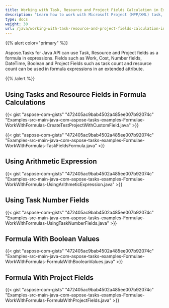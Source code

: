 ```yaml
---
title: Working with Task, Resource and Project Fields Calculation in Expressions
description: "Learn how to work with Microsoft Project (MPP/XML) task, resource, and project field using Aspose.Tasks for Java."
type: docs
weight: 30
url: /java/working-with-task-resource-and-project-fields-calculation-in-expressions/
---
```


{{% alert color="primary" %}}

Aspose.Tasks for Java API can use Task, Resource and Project fields as a formula in expressions. Fields such as Work, Cost, Number fields, DateTime, Boolean and Project Fields such as task count and resource count can be used in formula expressions in an extended attribute.

{{% /alert %}}

## **Using Tasks and Resource Fields in Formula Calculations**

{{< gist "aspose-com-gists" "472405ac9bab4502a485ee007b92074c" "Examples-src-main-java-com-aspose-tasks-examples-Formulae-WorkWithFormulas-CreateTestProjectWithCustomField.java" >}}

{{< gist "aspose-com-gists" "472405ac9bab4502a485ee007b92074c" "Examples-src-main-java-com-aspose-tasks-examples-Formulae-WorkWithFormulas-TaskFieldsFormula.java" >}}

## **Using Arithmetic Expression**
{{< gist "aspose-com-gists" "472405ac9bab4502a485ee007b92074c" "Examples-src-main-java-com-aspose-tasks-examples-Formulae-WorkWithFormulas-UsingArithmeticExpression.java" >}}

## **Using Task Number Fields**
{{< gist "aspose-com-gists" "472405ac9bab4502a485ee007b92074c" "Examples-src-main-java-com-aspose-tasks-examples-Formulae-WorkWithFormulas-UsingTaskNumberFields.java" >}}

## **Formula With Boolean Values**
{{< gist "aspose-com-gists" "472405ac9bab4502a485ee007b92074c" "Examples-src-main-java-com-aspose-tasks-examples-Formulae-WorkWithFormulas-FormulaWithBooleanValues.java" >}}

## **Formula With Project Fields**
{{< gist "aspose-com-gists" "472405ac9bab4502a485ee007b92074c" "Examples-src-main-java-com-aspose-tasks-examples-Formulae-WorkWithFormulas-FormulaWithProjectFields.java" >}}
